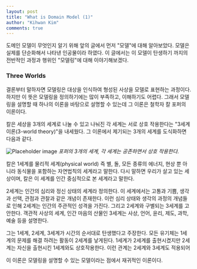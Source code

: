 ```yaml
---
layout: post
title: "What is Domain Model (1)"
author: "Kihwan Kim"
comments: true
---
```


도메인 모델이 무엇인지 알기 위해 앞의 글에서 먼저 "모델"에 대해 알아보았다. 모델은 실제를 단순화해서 나타낸 인공물이라 하였다. 이 글에서는 이 모델이 탄생하기 까지의 전반적인 과정과 행위인 "모델링"에 대해 이야기해보겠다.


### Three Worlds
결론부터 말하자면 모델링은 대상을 인식하여 형성된 사상을 모델로 표현하는 과정이다. 하지만 이 뜻은 모델링을 정의하기에는 많이 부족하고, 이해하기도 어렵다. 그래서 모델링을 설명할 때 하나의 이론을 바탕으로 설명할 수 있는데 그 이론은 철학자 칼 포퍼의 이론이다. 

칼은 세상을 3개의 세계로 나눌 수 있고 나눠진 각 세계는 서로 상호 작용한다는 "3세계 이론(3-world theory)"을 내세웠다. 그 이론에서 제기되는 3개의 세계를 도식화하면 다음과 같다.

![Placeholder image](http://streams.expert/mediawiki/images/2/22/Poppers_3_worlds.0.2.png "Popper's Three Worlds")
_포퍼의 3개의 세계, 각 세계는 공존하면서 상호 작용한다._

칼은 1세계를 물리적 세계(physical world) 즉 별, 돌, 모든 종류의 에너지, 현상 뿐 아니라 동식물을 포함하는 자연법칙의 세계라고 말한다. 다시 말하면 우리가 살고 있는 세상이며, 칼은 이 세계를 인간 중심적으로 본 세계라고 말한다.  

2세계는 인간의 심리와 정신 상태의 세계라 정의한다. 이 세계에서는 고통과 기쁨, 생각과 선택, 관점과 관찰과 같은 개념이 존재한다. 이런 심리 상태와 생각의 과정의 개념들로 인해 2세계는 인간의 주관적인 성격을 가진다. 그리고 2세계와 구별되는 3세계를 고안한다. 객관적 사상의 세계, 인간 마음의 산물인 3세계는 사상, 언어, 윤리, 제도, 과학, 예술 등을 설명한다.

그는 1세계, 2세계, 3세계가 시간의 순서대로 탄생했다고 주장한다. 모든 유기체는 1세계의 문제를 해결 하려는 활동이 2세계를 낳게된다. 1세계가 2세계를 출현시켰지만 2세계는 자신을 출현시킨 1세계와도 상호작용한다. 이런 관계는 2세계와 3세계도 적용되어




 







이 이론은 모델링을 설명할 수 있는 모델이라는 점에서 재귀적인 이론이다.    

 





  



  









